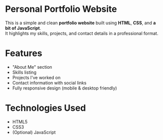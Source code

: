#  Personal Portfolio Website

This is a simple and clean **portfolio website** built using **HTML**, **CSS**, and **a bit of JavaScript**.  
It highlights my skills, projects, and contact details in a professional format.


# Features

- "About Me" section
- Skills listing
- Projects I've worked on
- Contact information with social links
- Fully responsive design (mobile & desktop friendly)


# Technologies Used

- HTML5
- CSS3
- (Optional) JavaScript



